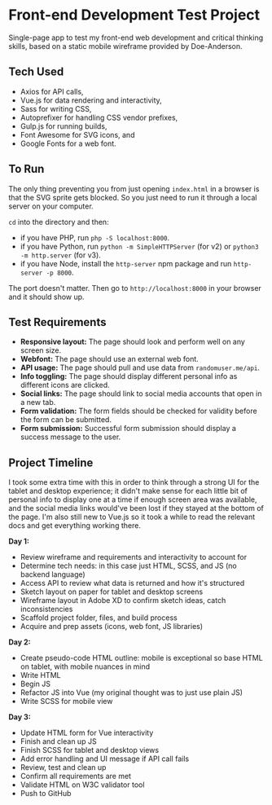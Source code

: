 # Front-end Development Test Project

Single-page app to test my front-end web development and critical thinking skills, based on a static mobile wireframe provided by Doe-Anderson.

## Tech Used

- Axios for API calls,
- Vue.js for data rendering and interactivity,
- Sass for writing CSS,
- Autoprefixer for handling CSS vendor prefixes,
- Gulp.js for running builds,
- Font Awesome for SVG icons, and
- Google Fonts for a web font.

## To Run

The only thing preventing you from just opening `index.html` in a browser is that the SVG sprite gets blocked. So you just need to run it through a local server on your computer.

`cd` into the directory and then:

- if you have PHP, run `php -S localhost:8000`.
- if you have Python, run `python -m SimpleHTTPServer` (for v2) or `python3 -m http.server` (for v3).
- if you have Node, install the `http-server` npm package and run `http-server -p 8000`.

The port doesn't matter. Then go to `http://localhost:8000` in your browser and it should show up.

## Test Requirements

- **Responsive layout:** The page should look and perform well on any screen size.
- **Webfont:** The page should use an external web font.
- **API usage:** The page should pull and use data from `randomuser.me/api`.
- **Info toggling:** The page should display different personal info as different icons are clicked.
- **Social links:** The page should link to social media accounts that open in a new tab.
- **Form validation:** The form fields should be checked for validity before the form can be submitted.
- **Form submission:** Successful form submission should display a success message to the user.

## Project Timeline

I took some extra time with this in order to think through a strong UI for the tablet and desktop experience; it didn't make sense for each little bit of personal info to display one at a time if enough screen area was available, and the social media links would've been lost if they stayed at the bottom of the page. I'm also still new to Vue.js so it took a while to read the relevant docs and get everything working there.

**Day 1:**

- Review wireframe and requirements and interactivity to account for
- Determine tech needs: in this case just HTML, SCSS, and JS (no backend language)
- Access API to review what data is returned and how it's structured
- Sketch layout on paper for tablet and desktop screens
- Wireframe layout in Adobe XD to confirm sketch ideas, catch inconsistencies
- Scaffold project folder, files, and build process
- Acquire and prep assets (icons, web font, JS libraries)

**Day 2:**

- Create pseudo-code HTML outline: mobile is exceptional so base HTML on tablet, with mobile nuances in mind
- Write HTML
- Begin JS
- Refactor JS into Vue (my original thought was to just use plain JS)
- Write SCSS for mobile view

**Day 3:**

- Update HTML form for Vue interactivity
- Finish and clean up JS
- Finish SCSS for tablet and desktop views
- Add error handling and UI message if API call fails
- Review, test and clean up
- Confirm all requirements are met
- Validate HTML on W3C validator tool
- Push to GitHub
